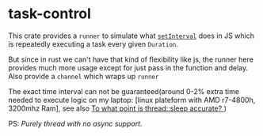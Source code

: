 # task-control

This crate provides a `runner` to simulate what [`setInterval`](https://developer.mozilla.org/en-US/docs/Web/API/setInterval) does in JS which is repeatedly executing a task every given `Duration`.

But since in rust we can't have that kind of flexibility like js, the runner here provides much more usage except for just pass in the function and delay. Also provide a `channel` which wraps up `runner`

The exact time interval can not be guaranteed(around 0-2% extra time needed to execute logic on my laptop: [linux plateform with AMD r7-4800h, 3200mhz Ram], see also [To what point is thread::sleep accurate? ](https://www.reddit.com/r/rust/comments/15ql2af/to_what_point_is_threadsleep_accurate/))

PS: _Purely thread with no async support_.
